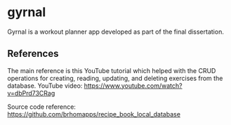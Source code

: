 # gyrnal

Gyrnal is a workout planner app developed as part of the final dissertation. 



## References
The main reference is this YouTube tutorial which helped with the CRUD operations for creating, reading, updating, and deleting exercises from the database.
YouTube video:
https://www.youtube.com/watch?v=dbPrd73CRag

Source code reference:
https://github.com/brhomapps/recipe_book_local_database
